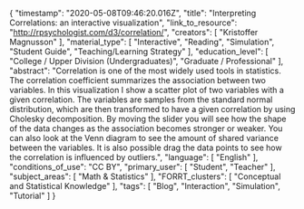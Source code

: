 {
    "timestamp": "2020-05-08T09:46:20.016Z",
    "title": "Interpreting Correlations: an interactive visualization",
    "link_to_resource": "http://rpsychologist.com/d3/correlation/",
    "creators": [
        "Kristoffer Magnusson"
    ],
    "material_type": [
        "Interactive",
        "Reading",
        "Simulation",
        "Student Guide",
        "Teaching/Learning Strategy"
    ],
    "education_level": [
        "College / Upper Division (Undergraduates)",
        "Graduate / Professional"
    ],
    "abstract": "Correlation is one of the most widely used tools in statistics. The correlation coefficient summarizes the association between two variables. In this visualization I show a scatter plot of two variables with a given correlation. The variables are samples from the standard normal distribution, which are then transformed to have a given correlation by using Cholesky decomposition. By moving the slider you will see how the shape of the data changes as the association becomes stronger or weaker. You can also look at the Venn diagram to see the amount of shared variance between the variables. It is also possible drag the data points to see how the correlation is influenced by outliers.",
    "language": [
        "English"
    ],
    "conditions_of_use": "CC BY",
    "primary_user": [
        "Student",
        "Teacher"
    ],
    "subject_areas": [
        "Math & Statistics"
    ],
    "FORRT_clusters": [
        "Conceptual and Statistical Knowledge"
    ],
    "tags": [
        "Blog",
        "Interaction",
        "Simulation",
        "Tutorial"
    ]
}
